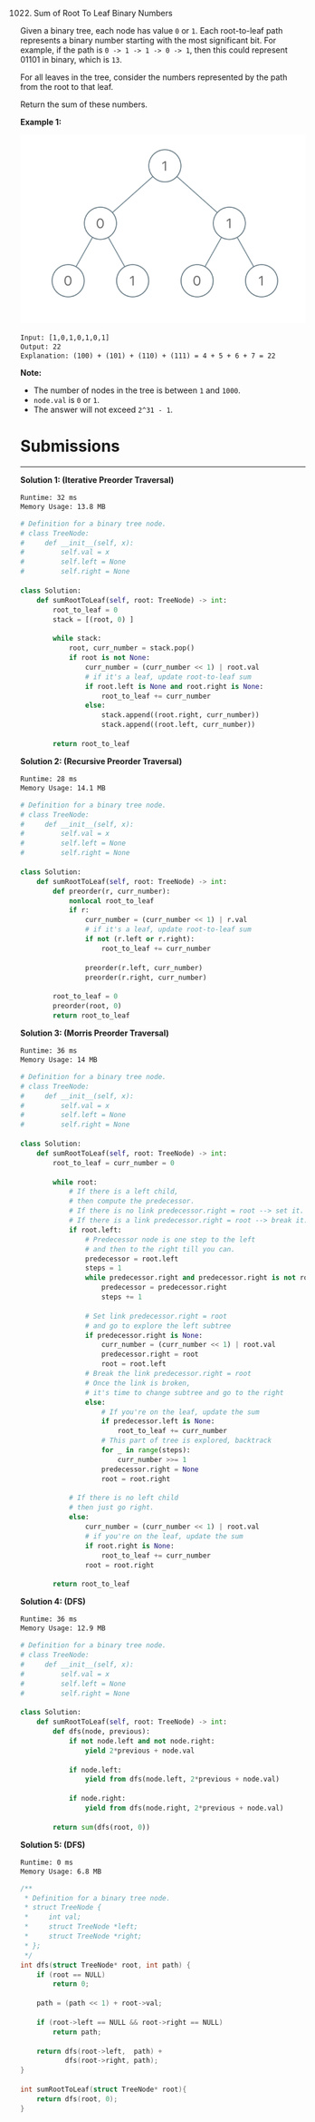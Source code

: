 1022. Sum of Root To Leaf Binary Numbers

Given a binary tree, each node has value `0` or `1`.  Each root-to-leaf path represents a binary number starting with the most significant bit.  For example, if the path is `0 -> 1 -> 1 -> 0 -> 1`, then this could represent 01101 in binary, which is `13`.

For all leaves in the tree, consider the numbers represented by the path from the root to that leaf.

Return the sum of these numbers.

 

**Example 1:**

![1022_sum-of-root-to-leaf-binary-numbers.png](img/1022_sum-of-root-to-leaf-binary-numbers.png)
```
Input: [1,0,1,0,1,0,1]
Output: 22
Explanation: (100) + (101) + (110) + (111) = 4 + 5 + 6 + 7 = 22
```

**Note:**

* The number of nodes in the tree is between `1` and `1000`.
* `node.val` is `0` or `1`.
* The answer will not exceed `2^31 - 1`.

# Submissions
---
**Solution 1: (Iterative Preorder Traversal)**
```
Runtime: 32 ms
Memory Usage: 13.8 MB
```
```python
# Definition for a binary tree node.
# class TreeNode:
#     def __init__(self, x):
#         self.val = x
#         self.left = None
#         self.right = None

class Solution:
    def sumRootToLeaf(self, root: TreeNode) -> int:
        root_to_leaf = 0
        stack = [(root, 0) ]
        
        while stack:
            root, curr_number = stack.pop()
            if root is not None:
                curr_number = (curr_number << 1) | root.val
                # if it's a leaf, update root-to-leaf sum
                if root.left is None and root.right is None:
                    root_to_leaf += curr_number
                else:
                    stack.append((root.right, curr_number))
                    stack.append((root.left, curr_number))
                        
        return root_to_leaf
```

**Solution 2: (Recursive Preorder Traversal)**
```
Runtime: 28 ms
Memory Usage: 14.1 MB
```
```python
# Definition for a binary tree node.
# class TreeNode:
#     def __init__(self, x):
#         self.val = x
#         self.left = None
#         self.right = None

class Solution:
    def sumRootToLeaf(self, root: TreeNode) -> int:
        def preorder(r, curr_number):
            nonlocal root_to_leaf
            if r:
                curr_number = (curr_number << 1) | r.val
                # if it's a leaf, update root-to-leaf sum
                if not (r.left or r.right):
                    root_to_leaf += curr_number
                    
                preorder(r.left, curr_number)
                preorder(r.right, curr_number) 
        
        root_to_leaf = 0
        preorder(root, 0)
        return root_to_leaf
```

**Solution 3: (Morris Preorder Traversal)**
```
Runtime: 36 ms
Memory Usage: 14 MB
```
```python
# Definition for a binary tree node.
# class TreeNode:
#     def __init__(self, x):
#         self.val = x
#         self.left = None
#         self.right = None

class Solution:
    def sumRootToLeaf(self, root: TreeNode) -> int:
        root_to_leaf = curr_number = 0
        
        while root:  
            # If there is a left child,
            # then compute the predecessor.
            # If there is no link predecessor.right = root --> set it.
            # If there is a link predecessor.right = root --> break it.
            if root.left: 
                # Predecessor node is one step to the left 
                # and then to the right till you can.
                predecessor = root.left 
                steps = 1
                while predecessor.right and predecessor.right is not root: 
                    predecessor = predecessor.right 
                    steps += 1

                # Set link predecessor.right = root
                # and go to explore the left subtree
                if predecessor.right is None:
                    curr_number = (curr_number << 1) | root.val                    
                    predecessor.right = root  
                    root = root.left  
                # Break the link predecessor.right = root
                # Once the link is broken, 
                # it's time to change subtree and go to the right
                else:
                    # If you're on the leaf, update the sum
                    if predecessor.left is None:
                        root_to_leaf += curr_number
                    # This part of tree is explored, backtrack
                    for _ in range(steps):
                        curr_number >>= 1
                    predecessor.right = None
                    root = root.right 
                    
            # If there is no left child
            # then just go right.        
            else: 
                curr_number = (curr_number << 1) | root.val
                # if you're on the leaf, update the sum
                if root.right is None:
                    root_to_leaf += curr_number
                root = root.right
                        
        return root_to_leaf
```

**Solution 4: (DFS)**
```
Runtime: 36 ms
Memory Usage: 12.9 MB
```
```python
# Definition for a binary tree node.
# class TreeNode:
#     def __init__(self, x):
#         self.val = x
#         self.left = None
#         self.right = None

class Solution:
    def sumRootToLeaf(self, root: TreeNode) -> int:
        def dfs(node, previous):
            if not node.left and not node.right:
                yield 2*previous + node.val

            if node.left:
                yield from dfs(node.left, 2*previous + node.val)

            if node.right:
                yield from dfs(node.right, 2*previous + node.val)

        return sum(dfs(root, 0))
```

**Solution 5: (DFS)**
```
Runtime: 0 ms
Memory Usage: 6.8 MB
```
```c
/**
 * Definition for a binary tree node.
 * struct TreeNode {
 *     int val;
 *     struct TreeNode *left;
 *     struct TreeNode *right;
 * };
 */
int dfs(struct TreeNode* root, int path) {
    if (root == NULL)
        return 0;
    
    path = (path << 1) + root->val;
    
    if (root->left == NULL && root->right == NULL) 
        return path;
    
    return dfs(root->left,  path) + 
           dfs(root->right, path);
}

int sumRootToLeaf(struct TreeNode* root){
    return dfs(root, 0);
}
```
